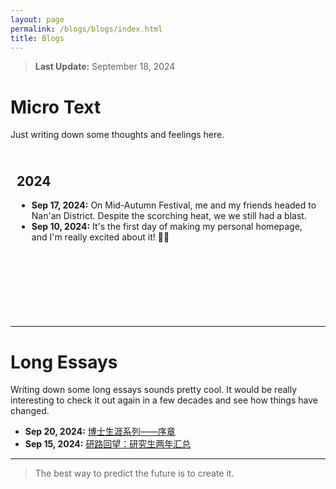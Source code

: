```yaml
---
layout: page
permalink: /blogs/blogs/index.html
title: Blogs
---
```


> **Last Update:** September 18, 2024

# Micro Text

Just writing down some thoughts and feelings here.

<div style="height: 250px; overflow-y: scroll; border: 0px solid #ccc; padding: 10px;">
  
  <h2>2024</h2>

  <ul>



  <li>
      <strong>Sep 17, 2024:</strong> On Mid-Autumn Festival, me and my friends headed to Nan'an District. Despite the scorching heat, we we still had a blast.
    </li>

  <li>
      <strong>Sep 10, 2024:</strong> It's the first day of making my personal homepage, and I'm really excited about it! 🎉🎉
    </li>
  </ul>
</div>


---

# Long Essays

Writing down some long essays sounds pretty cool. It would be really interesting to check it out again in a few decades and see how things have changed.

- **Sep 20, 2024:** [博士生涯系列——序章](https://wujie3375.github.io\blogs\240920)
- **Sep 15, 2024:** [研路回望：研究生两年汇总](https://wujie3375.github.io\blogs\240915)
  



---

> The best way to predict the future is to create it.